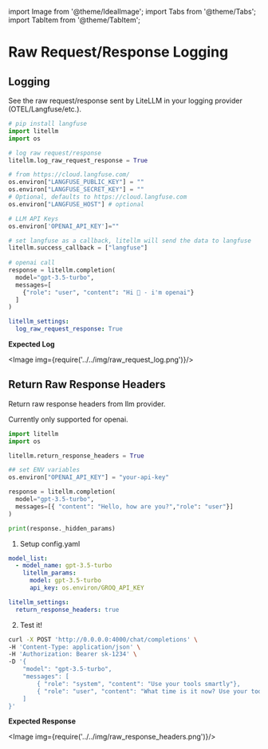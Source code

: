 import Image from '@theme/IdealImage';
import Tabs from '@theme/Tabs';
import TabItem from '@theme/TabItem';

# Raw Request/Response Logging


## Logging
See the raw request/response sent by LiteLLM in your logging provider (OTEL/Langfuse/etc.).

<Tabs>
<TabItem value="sdk" label="SDK">

```python
# pip install langfuse 
import litellm
import os

# log raw request/response
litellm.log_raw_request_response = True

# from https://cloud.langfuse.com/
os.environ["LANGFUSE_PUBLIC_KEY"] = ""
os.environ["LANGFUSE_SECRET_KEY"] = ""
# Optional, defaults to https://cloud.langfuse.com
os.environ["LANGFUSE_HOST"] # optional

# LLM API Keys
os.environ['OPENAI_API_KEY']=""

# set langfuse as a callback, litellm will send the data to langfuse
litellm.success_callback = ["langfuse"] 
 
# openai call
response = litellm.completion(
  model="gpt-3.5-turbo",
  messages=[
    {"role": "user", "content": "Hi 👋 - i'm openai"}
  ]
)
```


</TabItem>
<TabItem value="proxy" label="PROXY">


```yaml
litellm_settings:
  log_raw_request_response: True
```


</TabItem>
</Tabs>

**Expected Log**

<Image img={require('../../img/raw_request_log.png')}/>


## Return Raw Response Headers 

Return raw response headers from llm provider. 

Currently only supported for openai. 

<Tabs>
<TabItem value="sdk" label="SDK">

```python
import litellm
import os

litellm.return_response_headers = True

## set ENV variables
os.environ["OPENAI_API_KEY"] = "your-api-key"

response = litellm.completion(
  model="gpt-3.5-turbo",
  messages=[{ "content": "Hello, how are you?","role": "user"}]
)

print(response._hidden_params)
```

</TabItem>
<TabItem value="proxy" label="PROXY">

1. Setup config.yaml

```yaml
model_list:
  - model_name: gpt-3.5-turbo
    litellm_params:
      model: gpt-3.5-turbo
      api_key: os.environ/GROQ_API_KEY

litellm_settings:
  return_response_headers: true
```

2. Test it!

```bash
curl -X POST 'http://0.0.0.0:4000/chat/completions' \
-H 'Content-Type: application/json' \
-H 'Authorization: Bearer sk-1234' \
-D '{
    "model": "gpt-3.5-turbo",
    "messages": [
        { "role": "system", "content": "Use your tools smartly"},
        { "role": "user", "content": "What time is it now? Use your tool"}
    ]
}'
```
</TabItem>
</Tabs>


**Expected Response**

<Image img={require('../../img/raw_response_headers.png')}/>